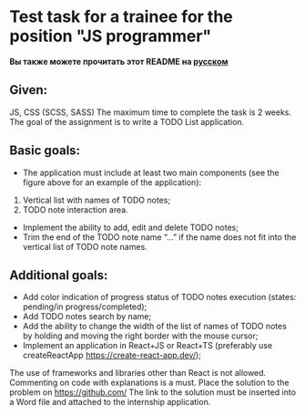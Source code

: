 # Test task for a trainee for the position "JS programmer"

**Вы также можете прочитать этот README на [русском](https://github.com/klekwedge/cv/blob/main/README.md)**

## Given:
JS, CSS (SCSS, SASS)
The maximum time to complete the task is 2 weeks.
The goal of the assignment is to write a TODO List application.

## Basic goals:
- The application must include at least two main components (see the figure above for an example of the application):
 1) Vertical list with names of TODO notes;
 2) TODO note interaction area.
-  Implement the ability to add, edit and delete TODO notes;
- Trim the end of the TODO note name “…” if the name does not fit into the vertical list of TODO note names.

## Additional goals:
- Add color indication of progress status of TODO notes execution (states: pending/in progress/completed);
- Add TODO notes search by name;
- Add the ability to change the width of the list of names of TODO notes by holding and moving the right border with the mouse cursor;
- Implement an application in React+JS or React+TS (preferably use createReactApp https://create-react-app.dev/);

The use of frameworks and libraries other than React is not allowed. Commenting on code with explanations is a must.
Place the solution to the problem on https://github.com/
The link to the solution must be inserted into a Word file and attached to the internship application.